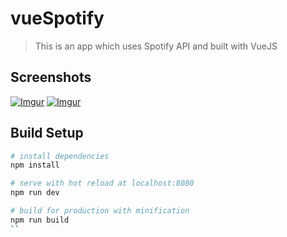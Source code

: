 # vueSpotify

> This is an app which uses Spotify API and built with VueJS

## Screenshots
[![Imgur](http://i.imgur.com/KYC0C67.jpg)](http://i.imgur.com/KYC0C67.jpg)
[![Imgur](http://i.imgur.com/KvWWmi4.jpg)](http://i.imgur.com/KvWWmi4.jpg)

## Build Setup

``` bash
# install dependencies
npm install

# serve with hot reload at localhost:8080
npm run dev

# build for production with minification
npm run build
``
